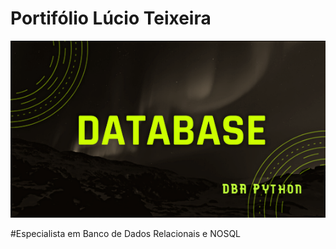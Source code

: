 # Portifólio Lúcio Teixeira 
<p align="Left">
<img src='https://github.com/luciotravassos/Portifolio/blob/main/db.png'>
 </p>

#Especialista em Banco de Dados Relacionais e NOSQL
